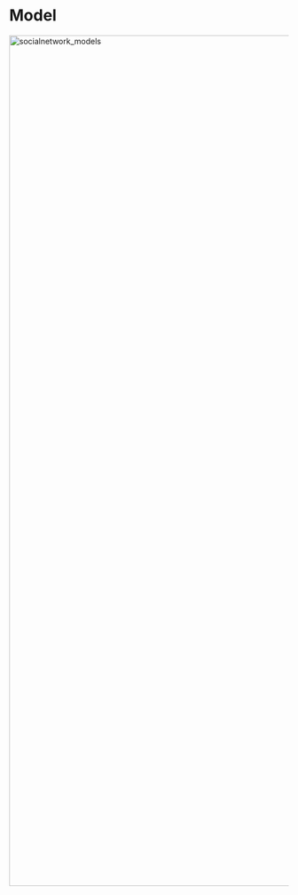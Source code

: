 # Model
<img width="3563" height="1533" alt="socialnetwork_models" src="https://github.com/user-attachments/assets/103885a1-a7c0-4326-ad9c-3931568d96e6" />
